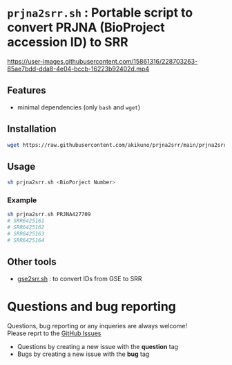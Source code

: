 # `prjna2srr.sh` : Portable script to convert PRJNA (BioProject accession ID) to SRR



https://user-images.githubusercontent.com/15861316/228703263-85ae7bdd-dda8-4e04-bccb-16223b92402d.mp4


## Features

- minimal dependencies (only `bash` and `wget`)

## Installation

```bash
wget https://raw.githubusercontent.com/akikuno/prjna2srr/main/prjna2srr.sh
```

## Usage

```bash
sh prjna2srr.sh <BioPorject Number>
```

### Example

```bash
sh prjna2srr.sh PRJNA427709
# SRR6425161
# SRR6425162
# SRR6425163
# SRR6425164
```

## Other tools

- [gse2srr.sh](https://github.com/akikuno/gse2srr) : to convert IDs from GSE to SRR

# Questions and bug reporting

Questions, bug reporting or any inqueries are always welcome!  
Please reprt to the [GitHub Issues](https://github.com/akikuno/prjna2srr/issues)  

- Questions by creating a new issue with the **question** tag
- Bugs by creating a new issue with the **bug** tag
